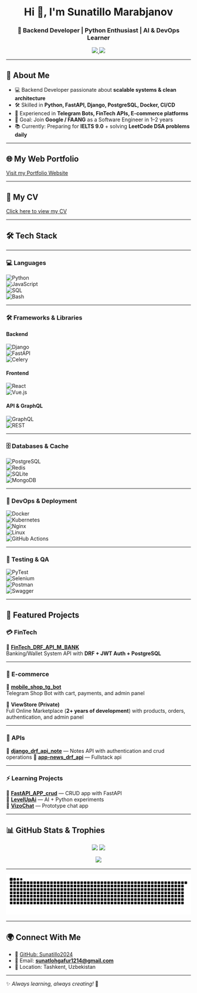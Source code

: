 <!-- Banner -->
<h1 align="center">Hi 👋, I'm Sunatillo Marabjanov</h1>
<h3 align="center">🚀 Backend Developer | Python Enthusiast | AI & DevOps Learner</h3>

<p align="center">
  <a href="https://github.com/Sunatillo2024">
    <img src="https://img.shields.io/badge/GitHub-Sunatillo2024-black?style=for-the-badge&logo=github" />
  </a>
  <a href="mailto:sunatillo.dev@gmail.com">
    <img src="https://img.shields.io/badge/Email-Contact-red?style=for-the-badge&logo=gmail" />
  </a>
</p>

---

## 🌟 About Me
- 💻 Backend Developer passionate about **scalable systems & clean architecture**  
- 🛠 Skilled in **Python, FastAPI, Django, PostgreSQL, Docker, CI/CD**  
- 🤖 Experienced in **Telegram Bots, FinTech APIs, E-commerce platforms**  
- 🚀 Goal: Join **Google / FAANG** as a Software Engineer in 1–2 years  
- 📚 Currently: Preparing for **IELTS 9.0** + solving **LeetCode DSA problems daily**  

---

## 🌐 My Web Portfolio
[Visit my Portfolio Website](https://sunatillo2024.github.io/Portfolio/)


---
## 📄 My CV
[Click here to view my CV](https://github.com/Sunatillo2024/cv_ms/blob/main/Marufjanov-Sunatillo_cv.pdf)

---

## 🛠 Tech Stack

---

### **💻 Languages**  
![Python](https://img.shields.io/badge/Python-3776AB?style=for-the-badge&logo=python&logoColor=white)  
![JavaScript](https://img.shields.io/badge/JavaScript-F7DF1E?style=for-the-badge&logo=javascript&logoColor=black)  
![SQL](https://img.shields.io/badge/SQL-025E8C?style=for-the-badge&logo=postgresql&logoColor=white)  
![Bash](https://img.shields.io/badge/Bash-4EAA25?style=for-the-badge&logo=gnubash&logoColor=white)  

---

### **🛠 Frameworks & Libraries**  
#### **Backend**  
![Django](https://img.shields.io/badge/Django-092E20?style=for-the-badge&logo=django&logoColor=white)  
![FastAPI](https://img.shields.io/badge/FastAPI-009688?style=for-the-badge&logo=fastapi&logoColor=white)  
![Celery](https://img.shields.io/badge/Celery-0066CC?style=for-the-badge&logo=celery&logoColor=white)  

#### **Frontend**  
![React](https://img.shields.io/badge/React-61DAFB?style=for-the-badge&logo=react&logoColor=black)  
![Vue.js](https://img.shields.io/badge/Vue.js-4FC08D?style=for-the-badge&logo=vue.js&logoColor=white)  

#### **API & GraphQL**  
![GraphQL](https://img.shields.io/badge/GraphQL-E10098?style=for-the-badge&logo=graphql&logoColor=white)  
![REST](https://img.shields.io/badge/REST-FF6C37?style=for-the-badge&logo=rest&logoColor=white)  

---

### **🗄 Databases & Cache**  
![PostgreSQL](https://img.shields.io/badge/PostgreSQL-316192?style=for-the-badge&logo=postgresql&logoColor=white)  
![Redis](https://img.shields.io/badge/Redis-DC382D?style=for-the-badge&logo=redis&logoColor=white)  
![SQLite](https://img.shields.io/badge/SQLite-003B57?style=for-the-badge&logo=sqlite&logoColor=white)  
![MongoDB](https://img.shields.io/badge/MongoDB-47A248?style=for-the-badge&logo=mongodb&logoColor=white)  

---

### **🚀 DevOps & Deployment**  
![Docker](https://img.shields.io/badge/Docker-2496ED?style=for-the-badge&logo=docker&logoColor=white)  
![Kubernetes](https://img.shields.io/badge/Kubernetes-326CE5?style=for-the-badge&logo=kubernetes&logoColor=white)  
![Nginx](https://img.shields.io/badge/Nginx-009639?style=for-the-badge&logo=nginx&logoColor=white)  
![Linux](https://img.shields.io/badge/Linux-FCC624?style=for-the-badge&logo=linux&logoColor=black)  
![GitHub Actions](https://img.shields.io/badge/GitHub_Actions-2088FF?style=for-the-badge&logo=githubactions&logoColor=white)  

---

### **🧪 Testing & QA**  
![PyTest](https://img.shields.io/badge/PyTest-5A4FCF?style=for-the-badge&logo=pytest&logoColor=white)  
![Selenium](https://img.shields.io/badge/Selenium-43B02A?style=for-the-badge&logo=selenium&logoColor=white)  
![Postman](https://img.shields.io/badge/Postman-FF6C37?style=for-the-badge&logo=postman&logoColor=white)  
![Swagger](https://img.shields.io/badge/Swagger-85EA2D?style=for-the-badge&logo=swagger&logoColor=black)  

---



## 🚀 Featured Projects

### 💳 FinTech
🔹 **[FinTech_DRF_API_M_BANK](https://github.com/Sunatillo2024/FinTech_DRF_API_M_BANK)**  
Banking/Wallet System API with **DRF + JWT Auth + PostgreSQL**  

---

### 🛒 E-commerce
🔹 **[mobile_shop_tg_bot](https://github.com/Sunatillo2024/mobile_shop_tg_bot)**  
Telegram Shop Bot with cart, payments, and admin panel  

🔹 **ViewStore (Private)**  
Full Online Marketplace (**2+ years of development**) with products, orders, authentication, and admin panel  

---

### 📝 APIs
🔹 **[django_drf_api_note](https://github.com/Sunatillo2024/django_drf_api_note)** — Notes API with authentication and crud operations 
🔹 **[app-news_drf_api](https://github.com/Sunatillo2024/app-news_drf_api)** — Fullstack api  

---

### ⚡ Learning Projects
🔹 **[FastAPI_APP_crud](https://github.com/Sunatillo2024/FastAPI_APP_crud)** — CRUD app with FastAPI  
🔹 **[LevelUpAi](https://github.com/Sunatillo2024/LevelUpAi)** — AI + Python experiments  
🔹 **[VizoChat](https://github.com/Sunatillo2024/VizoChat)** — Prototype chat app  

---

## 📊 GitHub Stats & Trophies

<p align="center">
  <img src="https://github-readme-stats.vercel.app/api?username=Sunatillo2024&show_icons=true&theme=tokyonight" height="160"/>
  <img src="https://github-readme-stats.vercel.app/api/top-langs/?username=Sunatillo2024&layout=compact&theme=tokyonight" height="160"/>
</p>

<p align="center">
  <img src="https://github-profile-trophy.vercel.app/?username=Sunatillo2024&theme=tokyonight&row=1&no-frame=true&margin-w=15" />
</p>

---

![snake gif](https://raw.githubusercontent.com/Sunatillo2024/Sunatillo2024/output/github-snake-dark.svg)


---


## 🌍 Connect With Me
- 💼 [GitHub: Sunatillo2024](https://github.com/Sunatillo2024)  
- 📧 Email: **sunatlohgafur1214@gmail.com**  
- 📍 Location: Tashkent, Uzbekistan  

---
✨ *Always learning, always creating!* 🚀
